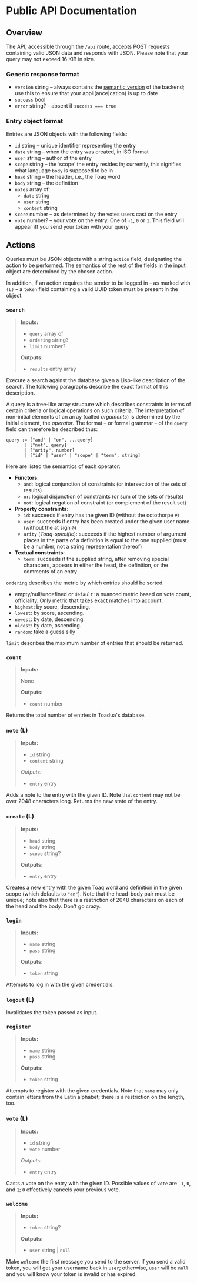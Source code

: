 # Public API Documentation

## Overview

The API, accessible through the `/api` route, accepts POST requests containing
valid JSON data and responds with JSON. Please note that your query may not
exceed 16 KiB in size.

### Generic response format

- `version` string – always contains the [semantic version](https://semver.org)
  of the backend; use this to ensure that your appli(ance|cation) is up to date
- `success` bool
- `error` string? – absent if `success === true`

### Entry object format

Entries are JSON objects with the following fields:

- `id` string – unique identifier representing the entry
- `date` string – when the entry was created, in ISO format
- `user` string – author of the entry
- `scope` string – the ‘scope’ the entry resides in; currently, this signifies
  what language `body` is supposed to be in
- `head` string – the header, i.e., the Toaq word
- `body` string – the definition
- `notes` array of:
  - `date` string
  - `user` string
  - `content` string
- `score` number – as determined by the votes users cast on the entry
- `vote` number? – your vote on the entry. One of `-1`, `0` or `1`. This field
  will appear iff you send your token with your query

## Actions

Queries must be JSON objects with a string `action` field, designating the
action to be performed. The semantics of the rest of the fields in the input
object are determined by the chosen action.

In addition, if an action requires the sender to be logged in – as marked with
`(L)` – a `token` field containing a valid UUID token must be present in the
object.

### `search`

> **Inputs:**
>
> - `query` array of
> - `ordering` string?
> - `limit` number?
>
> **Outputs:**
>
> - `results` entry array

Execute a search against the database given a Lisp-like description of the
search. The following paragraphs describe the exact format of this description.

A query is a tree-like array structure which describes constraints in terms of
certain criteria or logical operations on such criteria. The interpretation of
non-initial elements of an array (called _arguments_) is determined by the
initial element, the _operator_. The format – or formal grammar – of the `query`
field can therefore be described thus:

```
query := ["and" | "or", ...query]
       | ["not", query]
       | ["arity", number]
       | ["id" | "user" | "scope" | "term", string]
```

Here are listed the semantics of each operator:

- **Functors**:
  - `and`: logical conjunction of constraints (or intersection of the sets of
    results)
  - `or`: logical disjunction of constraints (or sum of the sets of results)
  - `not`: logical negation of constraint (or complement of the result set)
- **Property constraints**:
  - `id`: succeeds if entry has the given ID (without the octothorpe `#`)
  - `user`: succeeds if entry has been created under the given user name
    (without the at sign `@`)
  - `arity` (_Toaq-specific_): succeeds if the highest number of argument places
    in the parts of a definition is equal to the one supplied (must be a number,
    not a string representation thereof)
- **Textual constraints**:
  - `term`: succeeds if the supplied string, after removing special characters,
    appears in either the head, the definition, or the comments of an entry

`ordering` describes the metric by which entries should be sorted.

- empty/null/undefined or `default`: a nuanced metric based on vote count,
  officiality. Only metric that takes exact matches into account.
- `highest`: by score, descending.
- `lowest`: by score, ascending.
- `newest`: by date, descending.
- `oldest`: by date, ascending.
- `random`: take a guess silly

`limit` describes the maximum number of entries that should be returned.

### `count`

> **Inputs:**
>
> None
>
> **Outputs:**
>
> - `count` number

Returns the total number of entries in Toadua's database.

### `note` (L)

> **Inputs:**
>
> - `id` string
> - `content` string
>
> _Outputs:_
>
> - `entry` entry

Adds a note to the entry with the given ID. Note that `content` may not be over
2048 characters long. Returns the new state of the entry.

### `create` (L)

> **Inputs:**
>
> - `head` string
> - `body` string
> - `scope` string?
>
> **Outputs:**
>
> - `entry` entry

Creates a new entry with the given Toaq word and definition in the given scope
(which defaults to `"en"`). Note that the head–body pair must be unique; note
also that there is a restriction of 2048 characters on each of the head and the
body. Don't go crazy.

### `login`

> **Inputs:**
>
> - `name` string
> - `pass` string
>
> **Outputs:**
>
> - `token` string

Attempts to log in with the given credentials.

### `logout` (L)

Invalidates the token passed as input.

### `register`

> **Inputs:**
>
> - `name` string
> - `pass` string
>
> **Outputs:**
>
> - `token` string

Attempts to register with the given credentials. Note that `name` may only
contain letters from the Latin alphabet; there is a restriction on the length,
too.

### `vote` (L)

> **Inputs:**
>
> - `id` string
> - `vote` number
>
> _Outputs:_
>
> - `entry` entry

Casts a vote on the entry with the given ID. Possible values of `vote` are `-1`,
`0`, and `1`; `0` effectively cancels your previous vote.

### `welcome`

> **Inputs:**
>
> - `token` string?
>
> **Outputs:**
>
> - `user` string | `null`

Make `welcome` the first message you send to the server. If you send a valid
token, you will get your username back in `user`; otherwise, `user` will be
`null` and you will know your token is invalid or has expired.
